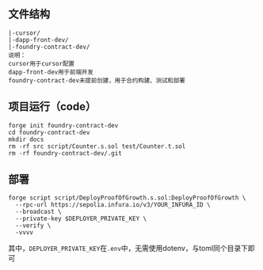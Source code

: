 ## 文件结构
```
|-cursor/
|-dapp-front-dev/
|-foundry-contract-dev/
说明：
cursor用于cursor配置
dapp-front-dev用于前端开发
foundry-contract-dev未提前创建，用于合约构建、测试和部署
```

## 项目运行（code）
```
forge init foundry-contract-dev
cd foundry-contract-dev
mkdir docs
rm -rf src script/Counter.s.sol test/Counter.t.sol
rm -rf foundry-contract-dev/.git
```

## 部署
```
forge script script/DeployProofOfGrowth.s.sol:DeployProofOfGrowth \
  --rpc-url https://sepolia.infura.io/v3/YOUR_INFURA_ID \
  --broadcast \
  --private-key $DEPLOYER_PRIVATE_KEY \
  --verify \
  -vvvv
```
其中，`DEPLOYER_PRIVATE_KEY`在`.env`中，无需使用dotenv，与toml同个目录下即可